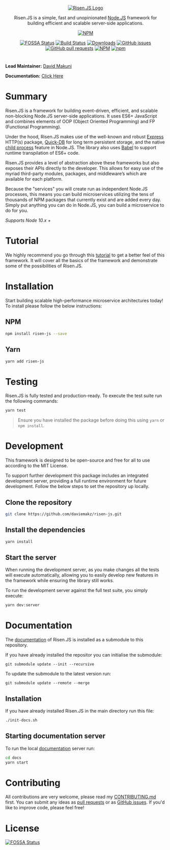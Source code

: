 <p align="center">
   <a href="https://daviemakz.github.io/risen-js/" target="blank"><img src="https://daviemakz.github.io/risen-js/img/logo-readme.png"  alt="Risen.JS Logo" /></a>
</p>

<p align="center">Risen.JS is a simple, fast and unopinionated <a href="http://nodejs.org" target="_blank">Node.JS</a> framework for building efficient and scalable server-side applications.</p>

<p align="center">
   <a href="https://www.npmjs.com/package/risen-js" target="_blank"><img src="https://nodei.co/npm/risen-js.png?compact=true" alt="NPM"/></a>
</p>

<p align="center">
   <a href="https://app.fossa.io/projects/git%2Bgithub.com%2Fdaviemakz%2Frisen-js?ref=badge_shield" target="_blank"><img src="https://app.fossa.io/api/projects/git%2Bgithub.com%2Fdaviemakz%2Frisen-js.svg?type=shield" alt="FOSSA Status"/></a>
   <a href="https://travis-ci.org/daviemakz/risen-js" target="_blank"><img src="https://travis-ci.org/daviemakz/risen-js.svg?branch=master" alt="Build Status"/></a>
   <a href="https://www.npmjs.com/package/risen-js" target="_blank"><img src="https://img.shields.io/npm/dm/risen-js.svg" alt="Downloads"/></a>
   <a href="https://github.com/daviemakz/risen-js/issues" target="_blank"><img src="https://img.shields.io/github/issues/daviemakz/risen-js" alt="GitHub issues"/></a>
   <a href="https://github.com/daviemakz/risen-js/pulls" target="_blank"><img src="https://img.shields.io/github/issues-pr/daviemakz/risen-js" alt="GitHub pull requests"/></a>
   <a href="https://www.npmjs.com/package/risen-js" target="_blank"><img src="https://img.shields.io/npm/l/risen-js" alt="NPM"/></a>
   <a href="https://www.npmjs.com/package/risen-js" target="_blank"><img src="https://img.shields.io/npm/v/risen-js" alt="npm"/></a>
</p>

#

**Lead Maintainer:** [David Makuni](https://github.com/daviemakz)

**Documentation:** [Click Here](https://daviemakz.github.io/risen-js/)

# Summary

Risen.JS is a framework for building event-driven, efficient, and scalable non-blocking Node.JS server-side applications. It uses ES6+ JavaScript and combines elements of OOP (Object Oriented Programming) and FP (Functional Programming).

Under the hood, Risen.JS makes use of the well-known and robust [Express](http://expressjs.com) HTTP(s) package, [Quick-DB](https://www.npmjs.com/package/quick.db) for long term persistent storage, and the native [child process](https://nodejs.org/api/child_process.html) feature in Node.JS. The library also uses [Babel](https://babeljs.io/) to support runtime transpilation of ES6+ code.

Risen.JS provides a level of abstraction above these frameworks but also exposes their APIs directly to the developer. This allows for easy use of the myriad third-party modules, packages, and middleware’s which are available for each platform.

Because the "services" you will create run as independent Node.JS processes, this means you can build microservices utilizing the tens of thousands of NPM packages that currently exist and are added every day. Simply put anything you can do in Node.JS, you can build a microservice to do for you.

_Supports Node 10.x +_

# Tutorial

We highly recommend you go through this [tutorial](https://daviemakz.github.io/risen-js/docs/settingup) to get a better feel of this framework. It will cover all the basics of the framework and demonstrate some of the possibilities of Risen.JS.

# Installation

Start building scalable high-performance microservice architectures today! To install please follow the below instructions:

## NPM

```sh
npm install risen-js --save
```

## Yarn

```sh
yarn add risen-js
```

# Testing

Risen.JS is fully tested and production-ready. To execute the test suite run the following commands:

```sh
yarn test
```

> Ensure you have installed the package before doing this using `yarn` or `npm install`.

# Development

This framework is designed to be open-source and free for all to use according to the MIT License.

To support further development this package includes an integrated development server, providing a full runtime environment for future development. Follow the below steps to set the repository up locally.

## Clone the repository

```sh
git clone https://github.com/daviemakz/risen-js.git
```

## Install the dependencies

```sh
yarn install
```

## Start the server

When running the development server, as you make changes all the tests will execute automatically, allowing you to easily develop new features in the framework while ensuring the library still works.

To run the development server against the full test suite, you simply execute:

```sh
yarn dev:server
```

# Documentation

The [documentation](https://daviemakz.github.io/risen-js/) of Risen.JS is installed as a submodule to this repository.

If you have already installed the repositor you can initialise the submodule:

`git submodule update --init --recursive`

To update the submodule to the latest version run:

`git submodule update --remote --merge`

## Installation

If you have already installed Risen.JS in the main directory run this file:

```sh
./init-docs.sh
```

## Starting documentation server

To run the local [documentation](https://daviemakz.github.io/risen-js/) server run:

```sh
cd docs
yarn start
```

# Contributing

All contributions are very welcome, please read my [CONTRIBUTING.md](https://github.com/daviemakz/risen-js/blob/master/CONTRIBUTING.md) first. You can submit any ideas as [pull requests](https://github.com/daviemakz/risen-js/pulls) or as [GitHub issues](https://github.com/daviemakz/risen-js/issues). If you'd like to improve code, please feel free!

# License

[![FOSSA Status](https://app.fossa.io/api/projects/git%2Bgithub.com%2Fdaviemakz%2Frisen-js.svg?type=large)](https://app.fossa.io/projects/git%2Bgithub.com%2Fdaviemakz%2Frisen-js?ref=badge_large)
